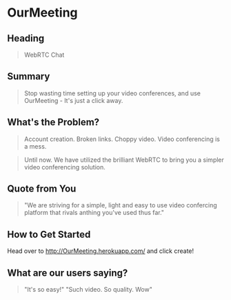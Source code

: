 # OurMeeting #
 
## Heading ##
  > WebRTC Chat

## Summary ##
  > Stop wasting time setting up your video conferences, and use OurMeeting - It's just a click away.

## What's the Problem? ##
  > Account creation. Broken links. Choppy video. Video conferencing is a mess.

  > Until now. We have utilized the brilliant WebRTC to bring you a simpler video conferencing solution.

## Quote from You ##
  > "We are striving for a simple, light and easy to use video confercing platform that rivals anthing you've used thus far."

## How to Get Started ##
  Head over to http://OurMeeting.herokuapp.com/ and click create!

## What are our users saying? ##
  > "It's so easy!"
  > "Such video. So quality. Wow"